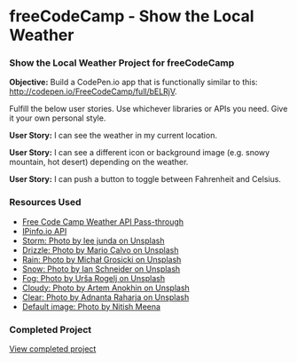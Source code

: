# freeCodeCamp - Show the Local Weather
### Show the Local Weather Project for freeCodeCamp

**Objective:** Build a CodePen.io app that is functionally similar to this: http://codepen.io/FreeCodeCamp/full/bELRjV.

Fulfill the below user stories. Use whichever libraries or APIs you need. Give it your own personal style.

**User Story:** I can see the weather in my current location.

**User Story:** I can see a different icon or background image (e.g. snowy mountain, hot desert) depending on the weather.

**User Story:** I can push a button to toggle between Fahrenheit and Celsius.

### Resources Used

- [Free Code Camp Weather API Pass-through](https://fcc-weather-api.glitch.me/)
- [IPinfo.io API](https://ipinfo.io/geo)
- [Storm: Photo by lee junda on Unsplash](https://unsplash.com/search/photos/thunder?photo=___Lnn9HGko)
- [Drizzle: Photo by Mario Calvo on Unsplash](https://unsplash.com/search/photos/rain?photo=VR0s3Yqm2RA)
- [Rain: Photo by Michał Grosicki on Unsplash](https://unsplash.com/search/photos/rain?photo=KDCCJ2dYEWU)
- [Snow: Photo by Ian Schneider on Unsplash](https://unsplash.com/search/photos/snowing?photo=dqMxDqdhg_4)
- [Fog: Photo by Urša Rogelj on Unsplash](https://unsplash.com/search/photos/fog?photo=6uzUmm34FiE)
- [Cloudy: Photo by Artem Anokhin on Unsplash](https://unsplash.com/search/photos/cloudy?photo=V4qjYCac7y8)
- [Clear: Photo by Adnanta Raharja on Unsplash](https://unsplash.com/search/photos/sunny?photo=StJRQbsWtQA)
- [Default image: Photo by Nitish Meena](https://unsplash.com/photos/RbbdzZBKRDY)

### Completed Project
[View completed project](https://codepen.io/sheri/full/qPNWej/)